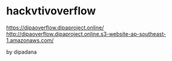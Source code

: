 # hackvtivoverflow

https://dipaoverflow.dipaproject.online/
http://dipaoverflow.dipaproject.online.s3-website-ap-southeast-1.amazonaws.com/

by dipadana
